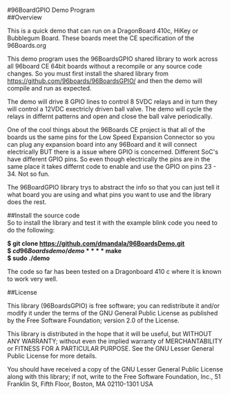 #96BoardGPIO Demo Program  
##Overview  

This is a quick demo that can run on a DragonBoard 410c, HiKey or Bubblegum Board.
These boards meet the CE specification of the 96Boards.org 

This demo program uses the 96BoardsGPIO shared library to work across all
96board CE 64bit boards without a recompile or any source code changes.  So
you must first install the shared library from
https://github.com/96boards/96BoardsGPIO/ and then the demo will compile and
run as expected.

The demo will drive 8 GPIO lines to control 8 5VDC relays and in turn they
will control a 12VDC exectricly driven ball valve.  The demo will cycle the
relays in differnt patterns and open and close the ball valve periodically.

One of the cool things about the 96Boards CE project is that all of the
boards us the same pins for the Low Speed Expansion Connector so you can
plug any expansion board into any 96Board and it will connect electrically
BUT there is a issue where GPIO is concerned.  Different SoC's have
different GPIO pins.  So even though electrically the pins are in the same
place it takes differnt code to enable and use the GPIO on pins 23 - 34. 
Not so fun.

The 96BoardGPIO library trys to abstract the info so that you can just
tell it what board you are using and what pins you want to use and the
library does the rest.  

##Install the source code  
So to install the library and test it with the example blink code you need
to do the following:

**$ git clone https://github.com/dmandala/96BoardsDemo.git**  
**$ $cd 96Boardsdemo/demo**  
**$ make**  
**$ sudo ./demo**  

The code so far has been tested on a Dragonboard 410 c where it is known to
work very well.

##License

This library (96BoardsGPIO) is free software; you can redistribute it
and/or modify it under the terms of the GNU General Public License
as published by the Free Software Foundation; version 2.0 of the
License.

This library is distributed in the hope that it will be useful, 
but WITHOUT ANY WARRANTY; without even the implied warranty of
MERCHANTABILITY or FITNESS FOR A PARTICULAR PURPOSE.  See the GNU 
Lesser General Public License for more details.

You should have received a copy of the GNU Lesser General Public 
License along with this library; if not, write to the Free Software 
Foundation, Inc., 51 Franklin St, Fifth Floor, Boston, MA 02110-1301 USA


